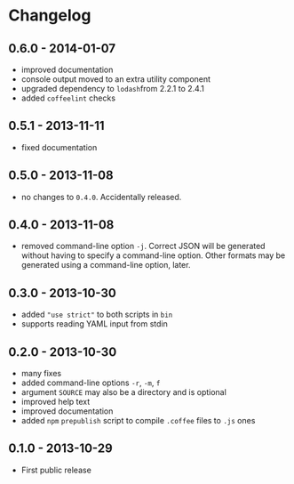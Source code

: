 # Changelog

## 0.6.0 - 2014-01-07
- improved documentation
- console output moved to an extra utility component
- upgraded dependency to `lodash`from 2.2.1 to 2.4.1
- added `coffeelint` checks

## 0.5.1 - 2013-11-11
- fixed documentation

## 0.5.0 - 2013-11-08
- no changes to `0.4.0`. Accidentally released.

## 0.4.0 - 2013-11-08
- removed command-line option `-j`. Correct JSON will be generated without having to specify a command-line option.
  Other formats may be generated using a command-line option, later.

## 0.3.0 - 2013-10-30
- added `"use strict"` to both scripts in `bin`
- supports reading YAML input from stdin

## 0.2.0 - 2013-10-30
- many fixes
- added command-line options `-r`, `-m`, `f`
- argument `SOURCE` may also be a directory and is optional
- improved help text
- improved documentation
- added `npm` `prepublish` script to compile `.coffee` files to `.js` ones

## 0.1.0 - 2013-10-29
- First public release
